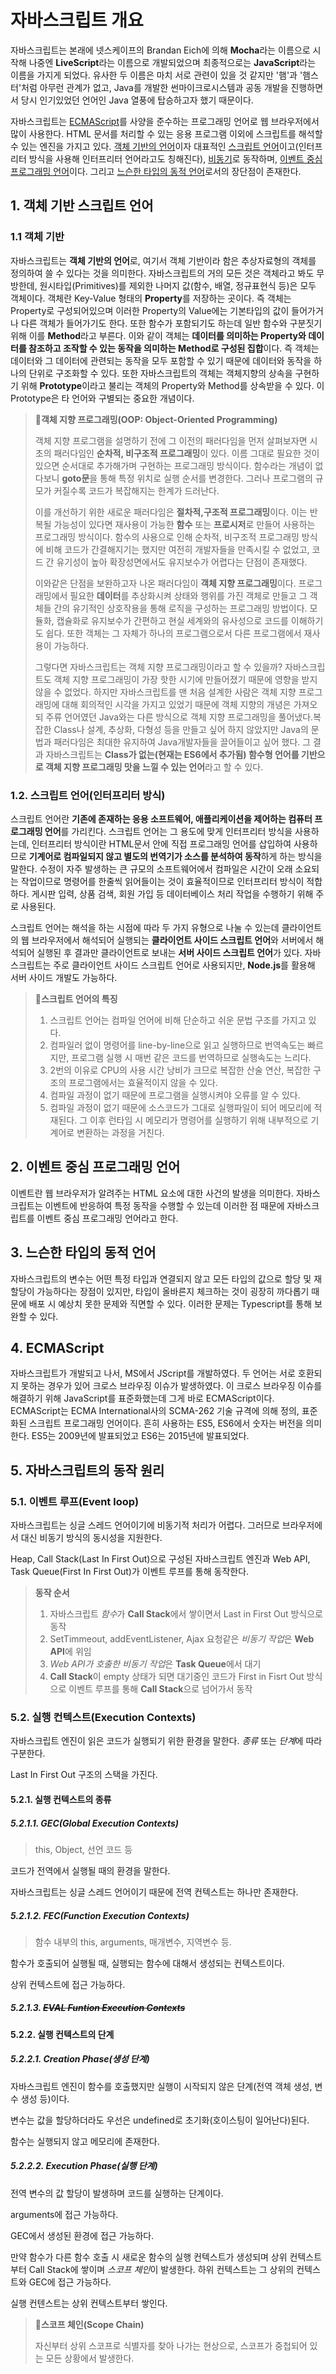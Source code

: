 # 자바스크립트 개요

자바스크립트는 본래에 넷스케이프의 Brandan Eich에 의해 **Mocha**라는 이름으로 시작해 나중엔 **LiveScript**라는 이름으로 개발되었으며 최종적으로는 **JavaScript**라는 이름을 가지게 되었다. 유사한 두 이름은 마치 서로 관련이 있을 것 같지만 '햄'과 '햄스터'처럼 아무런 관계가 없고, Java를 개발한 썬마이크로시스템과 공동 개발을 진행하면서 당시 인기있었던 언어인 Java 열풍에 탑승하고자 했기 때문이다.

자바스크립트는 [ECMAScript](#ecmascript)를 사양을 준수하는 프로그래밍 언어로 웹 브라우저에서 많이 사용한다. HTML 문서를 처리할 수 있는 응용 프로그램 이외에 스크립트를 해석할 수 있는 엔진을 가지고 있다. [객체 기반의 언어](#1-객체-기반)이자 대표적인 [스크립트 언어](#2-스크립트-언어인터프리터-방식)이고(인터프리터 방식을 사용해 인터프리터 언어라고도 칭해진다), [비동기]()로 동작하며, [이벤트 중심 프로그래밍 언어](#이벤트-중심-프로그래밍-언어)이다. 그리고 [느슨한 타입의 동적 언어](#3-느슨한-타입의-동적-언어)로서의 장단점이 존재한다.

## 1. 객체 기반 스크립트 언어

### 1.1 객체 기반

자바스크립트는 **객체 기반의 언어**로, 여기서 객체 기반이라 함은 추상자료형의 객체를 정의하여 쓸 수 있다는 것을 의미한다. 자바스크립트의 거의 모든 것은 객체라고 봐도 무방한데, 원시타입(Primitives)를 제외한 나머지 값(함수, 배열, 정규표현식 등)은 모두 객체이다. 객체란 Key-Value 형태의 **Property**를 저장하는 곳이다. 즉 객체는 Property로 구성되어있으며 이러한 Property의 Value에는 기본타입의 값이 들어가거나 다른 객체가 들어가기도 한다. 또한 함수가 포함되기도 하는데 일반 함수와 구분짓기 위해 이를 **Method**라고 부른다. 이와 같이 객체는 **데이터를 의미하는 Property와 데이터를 참조하고 조작할 수 있는 동작을 의미하는 Method로 구성된 집합**이다. 즉 객체는 데이터와 그 데이터에 관련되는 동작을 모두 포함할 수 있기 때문에 데이터와 동작을 하나의 단위로 구조화할 수 있다. 또한 자바스크립트의 객체는 객체지향의 상속을 구현하기 위해 **Prototype**이라고 불리는 객체의 Property와 Method를 상속받을 수 있다. 이 Prototype은 타 언어와 구별되는 중요한 개념이다.

> **📌객체 지향 프로그래밍(OOP: Object-Oriented Programming)**<br/>
>
> 객체 지향 프로그램을 설명하기 전에 그 이전의 패러다임을 먼저 살펴보자면 시초의 패러다임인 **순차적, 비구조적 프로그래밍**이 있다. 이름 그대로 필요한 것이 있으면 순서대로 추가해가며 구현하는 프로그래밍 방식이다. 함수라는 개념이 없다보니 **goto문**을 통해 특정 위치로 실행 순서를 변경한다. 그러나 프로그램의 규모가 커질수록 코드가 복잡해지는 한계가 드러난다.
>
> 이를 개선하기 위한 새로운 패러다임은 **절차적,구조적 프로그래밍**이다. 이는 반복될 가능성이 있다면 재사용이 가능한 **함수** 또는 **프로시저**로 만들어 사용하는 프로그래밍 방식이다. 함수의 사용으로 인해 순차적, 비구조적 프로그래밍 방식에 비해 코드가 간결해지기는 했지만 여전히 개발자들을 만족시킬 수 없었고, 코드 간 유기성이 높아 확장성면에서도 유지보수가 어렵다는 단점이 존재했다.
>
> 이와같은 단점을 보완하고자 나온 패러다임이 **객체 지향 프로그래밍**이다. 프로그래밍에서 필요한 **데이터**를 추상화시켜 상태와 행위를 가진 객체로 만들고 그 객체들 간의 유기적인 상호작용을 통해 로직을 구성하는 프로그래밍 방법이다. 모듈화, 캡슐화로 유지보수가 간편하고 현실 세계와의 유사성으로 코드를 이해하기도 쉽다. 또한 객체는 그 자체가 하나의 프로그램으로서 다른 프로그램에서 재사용이 가능하다.
>
> 그렇다면 자바스크립트는 객체 지향 프로그래밍이라고 할 수 있을까? 자바스크립트도 객체 지향 프로그래밍이 가장 핫한 시기에 만들어졌기 때문에 영향을 받지 않을 수 없었다. 하지만 자바스크립트를 맨 처음 설계한 사람은 객체 지향 프로그래밍에 대해 회의적인 시각을 가지고 있었기 때문에 객체 지향의 개녕은 가져오되 주류 언어였던 Java와는 다른 방식으로 객체 지향 프로그래밍을 풀어냈다.복잡한 Class나 설계, 추상화, 다형성 등을 만들고 싶어 하지 않았지만 Java의 문법과 패러다임은 최대한 유지하여 Java개발자들을 끌어들이고 싶어 했다. 그 결과 자바스크립트는 **Class가 없는(현재는 ES6에서 추가됨) 함수형 언어를 기반으로 객체 지향 프로그래밍 맛을 느낄 수 있는 언어**라고 할 수 있다.

### 1.2. 스크립트 언어(인터프리터 방식)

스크립트 언어란 **기존에 존재하는 응용 소프트웨어, 애플리케이션을 제어하는 컴퓨터 프로그래밍 언어**를 가리킨다. 스크립트 언어는 그 용도에 맞게 인터프리터 방식을 사용하는데, 인터프리터 방식이란 HTML문서 안에 직접 프로그래밍 언어를 삽입하여 사용하므로 **기계어로 컴파일되지 않고 별도의 번역기가 소스를 분석하여 동작**하게 하는 방식을 말한다. 수정이 자주 발생하는 큰 규모의 소프트웨어에서 컴파일은 시간이 오래 소요되는 작업이므로 명령어를 한줄씩 읽어들이는 것이 효율적이므로 인터프리터 방식이 적합하다. 게시판 입력, 상품 검색, 회원 가입 등 데이터베이스 처리 작업을 수행하기 위해 주로 사용된다.

스크립트 언어는 해석을 하는 시점에 따라 두 가지 유형으로 나눌 수 있는데 클라이언트의 웹 브라우저에서 해석되어 실행되는 **클라이언트 사이드 스크립트 언어**와 서버에서 해석되어 실행된 후 결과만 클라이언트로 보내는 **서버 사이드 스크립트 언어**가 있다. 자바스크립트는 주로 클라이언트 사이드 스크립트 언어로 사용되지만, **Node.js**를 활용해 서버 사이드 개발도 가능하다.

> **📌스크립트 언어의 특징**
>
> 1.  스크립트 언어는 컴파일 언어에 비해 단순하고 쉬운 문법 구조를 가지고 있다.
> 2.  컴파일러 없이 명령어를 line-by-line으로 읽고 실행하므로 번역속도는 빠르지만, 프로그램 실행 시 매번 같은 코드를 번역하므로 실행속도는 느리다.
> 3.  2번의 이유로 CPU의 사용 시간 낭비가 크므로 복잡한 산술 연산, 복잡한 구조의 프로그램에서는 효율적이지 않을 수 있다.
> 4.  컴파일 과정이 없기 때문에 프로그램을 실행시켜야 오류를 알 수 있다.
> 5.  컴파일 과정이 없기 때문에 소스코드가 그대로 실행파일이 되어 메모리에 적재된다. 그 이후 런타임 시 메모리가 명령어를 실행하기 위해 내부적으로 기계어로 변환하는 과정을 거친다.

## 2. 이벤트 중심 프로그래밍 언어

이벤트란 웹 브라우저가 알려주는 HTML 요소에 대한 사건의 발생을 의미한다. 자바스크립트는 이벤트에 반응하여 특정 동작을 수행할 수 있는데 이러한 점 때문에 자바스크립트를 이벤트 중심 프로그래밍 언어라고 한다.

## 3. 느슨한 타입의 동적 언어

자바스크립트의 변수는 어떤 특정 타입과 연결되지 않고 모든 타입의 값으로 할당 및 재할당이 가능하다는 장점이 있지만, 타입이 올바른지 체크하는 것이 굉장히 까다롭기 때문에 배포 시 예상치 못한 문제와 직면할 수 있다. 이러한 문제는 Typescript를 통해 보완할 수 있다.

## 4. ECMAScript

자바스크립트가 개발되고 나서, MS에서 JScript를 개발하였다. 두 언어는 서로 호환되지 못하는 경우가 있어 크로스 브라우징 이슈가 발생하였다. 이 크로스 브라우징 이슈를 해결하기 위해 JavaScript를 표준화했는데 그게 바로 ECMAScript이다. ECMAScript는 ECMA International사의 SCMA-262 기술 규격에 의해 정의, 표준화된 스크립트 프로그래밍 언어이다. 흔히 사용하는 ES5, ES6에서 숫자는 버전을 의미한다. ES5는 2009년에 발표되었고 ES6는 2015년에 발표되었다.

## 5. 자바스크립트의 동작 원리

### 5.1. 이벤트 루프(Event loop)

자바스크립트는 싱글 스레드 언어이기에 비동기적 처리가 어렵다. 그러므로 브라우저에서 대신 비동기 방식의 동시성을 지원한다.

Heap, Call Stack(Last In First Out)으로 구성된 자바스크립트 엔진과 Web API, Task Queue(First In First Out)가 이벤트 루프를 통해 동작한다.

> **동작 순서**
>
> 1. 자바스크립트 *함수*가 **Call Stack**에서 쌓이면서 Last in First Out 방식으로 동작
> 2. SetTimmeout, addEventListener, Ajax 요청같은 *비동기 작업*은 **Web API**에 위임
> 3. *Web API가 호출한 비동기 작업*은 **Task Queue**에서 대기
> 4. **Call Stack**이 empty 상태가 되면 대기중인 코드가 First in Fisrt Out 방식으로 이벤트 루프를 통해 **Call Stack**으로 넘어가서 동작

### 5.2. 실행 컨텍스트(Execution Contexts)

자바스크립트 엔진이 읽은 코드가 실행되기 위한 환경을 말한다. _종류_ 또는 *단계*에 따라 구분한다.

Last In First Out 구조의 스택을 가진다.

#### 5.2.1. 실행 컨텍스트의 종류

##### 5.2.1.1. GEC(Global Execution Contexts)

> this, Object, 선언 코드 등

코드가 전역에서 실행될 때의 환경을 말한다.

자바스크립트는 싱글 스레드 언어이기 때문에 전역 컨텍스트는 하나만 존재한다.

##### 5.2.1.2. FEC(Function Execution Contexts)

> 함수 내부의 this, arguments, 매개변수, 지역변수 등.

함수가 호출되어 실행될 때, 실행되는 함수에 대해서 생성되는 컨텍스트이다.

상위 컨텍스트에 접근 가능하다.

##### 5.2.1.3. ~~EVAL Funtion Execution Contexts~~

#### 5.2.2. 실행 컨텍스트의 단계

##### 5.2.2.1. Creation Phase(생성 단계)

자바스크립트 엔진이 함수를 호출했지만 실행이 시작되지 않은 단계(전역 객체 생성, 변수 생성 등)이다.

변수는 값을 할당하더라도 우선은 undefined로 초기화(호이스팅이 일어난다)된다.

함수는 실행되지 않고 메모리에 존재한다.

##### 5.2.2.2. Execution Phase(실행 단계)

전역 변수의 값 할당이 발생하며 코드를 실행하는 단계이다.

arguments에 접근 가능하다.

GEC에서 생성된 환경에 접근 가능하다.

만약 함수가 다른 함수 호출 시 새로운 함수의 실행 컨텍스트가 생성되며 상위 컨텍스트부터 Call Stack에 쌓이며 *스코프 체인*이 발생한다. 하위 컨텍스트는 그 상위의 컨텍스트와 GEC에 접근 가능하다.

실행 컨텐스트는 상위 컨텍스트부터 쌓인다.

> **📌스코프 체인(Scope Chain)**
>
> 자신부터 상위 스코프로 식별자를 찾아 나가는 현상으로, 스코프가 중첩되어 있는 모든 상황에서 발생한다.
